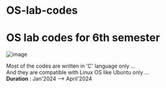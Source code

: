 # OS-lab-codes
<H1>OS lab codes for 6th semester</H1>

![image](https://github.com/captainprice27/OS-lab-codes/assets/128576227/d9723c05-c4fa-45c2-8b65-66e9146cf6c6)

Most of the codes are written in 'C'  language only ...  
And they are compatible with Linux OS like Ubuntu only ...    
**Duration** : Jan'2024 --> April'2024
